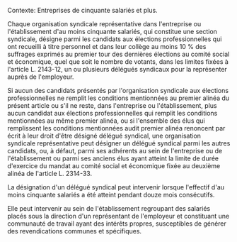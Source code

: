 Contexte: Entreprises de cinquante salariés et plus.

Chaque organisation syndicale représentative dans l'entreprise ou l'établissement d'au moins cinquante salariés, qui constitue une section syndicale, désigne parmi les candidats aux élections professionnelles qui ont recueilli à titre personnel et dans leur collège au moins 10 % des suffrages exprimés au premier tour des dernières élections au comité social et économique, quel que soit le nombre de votants, dans les limites fixées à l'article L. 2143-12, un ou plusieurs délégués syndicaux pour la représenter auprès de l'employeur.

Si aucun des candidats présentés par l'organisation syndicale aux élections professionnelles ne remplit les conditions mentionnées au premier alinéa du présent article ou s'il ne reste, dans l'entreprise ou l'établissement, plus aucun candidat aux élections professionnelles qui remplit les conditions mentionnées au même premier alinéa, ou si l'ensemble des élus qui remplissent les conditions mentionnées audit premier alinéa renoncent par écrit à leur droit d'être désigné délégué syndical, une organisation syndicale représentative peut désigner un délégué syndical parmi les autres candidats, ou, à défaut, parmi ses adhérents au sein de l'entreprise ou de l'établissement ou parmi ses anciens élus ayant atteint la limite de durée d'exercice du mandat au comité social et économique fixée au deuxième alinéa de l'article L. 2314-33.

La désignation d'un délégué syndical peut intervenir lorsque l'effectif d'au moins cinquante salariés a été atteint pendant douze mois consécutifs.

Elle peut intervenir au sein de l'établissement regroupant des salariés placés sous la direction d'un représentant de l'employeur et constituant une communauté de travail ayant des intérêts propres, susceptibles de générer des revendications communes et spécifiques.